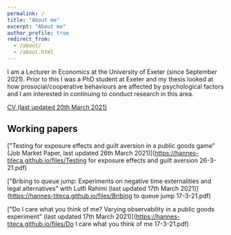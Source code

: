 ```yaml
---
permalink: /
title: "About me"
excerpt: "About me"
author_profile: true
redirect_from: 
  - /about/
  - /about.html
---
```

I am a Lecturer in Economics at the University of Exeter (since September 2021). Prior to this I was a PhD student at Exeter and my thesis looked at how prosocial/cooperative behaviours are affected by psychological factors and I am interested in continuing to conduct research in this area.

[CV (last updated 20th March 2021)](https://hannes-titeca.github.io/files/CV.pdf)


## Working papers

["Testing for exposure effects and guilt aversion in a public goods game" (Job Market Paper, last updated 26th March 2021)](https://hannes-titeca.github.io/files/Testing for exposure effects and guilt aversion 26-3-21.pdf)

["Bribing to queue jump:  Experiments on negative time externalities and legal alternatives" with Lutfi Rahimi (last updated 17th March 2021)](https://hannes-titeca.github.io/files/Bribing to queue jump 17-3-21.pdf)

["Do I care what you think of me?  Varying observability in a public goods experiment" (last updated 17th March 2021)](https://hannes-titeca.github.io/files/Do I care what you think of me 17-3-21.pdf)